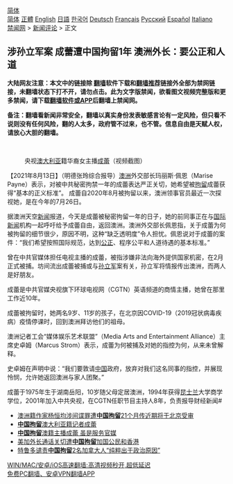  <!-- 面包屑导航 --> <div class="breadcrumb"><!-- GTranslate: https://gtranslate.io/ -->  <div class="switcher notranslate">  <div class="selected">  <a href="#" onclick="return false;"> 简体</a>  </div>  <div class="option">  <a href="https://www.bannedbook.org" onclick="doGTranslate('zh-CN|zh-CN');jQuery('div.switcher div.selected a').html(jQuery(this).html());return false;" title="简体中文" class="nturl selected"> 简体</a>  <a href="https://www.bannedbook.org/zh-tw/" onclick="doGTranslate('zh-CN|zh-TW');jQuery('div.switcher div.selected a').html(jQuery(this).html());return false;" title="繁體中文" class="nturl"> 正體</a>  <a href="https://www.bannedbook.org/en/" onclick="doGTranslate('zh-CN|en');jQuery('div.switcher div.selected a').html(jQuery(this).html());return false;" title="English" class="nturl"> English</a>  <a href="https://www.bannedbook.org/ja/" onclick="doGTranslate('zh-CN|ja');jQuery('div.switcher div.selected a').html(jQuery(this).html());return false;" title="日本語" class="nturl"> 日語</a>  <a href="https://www.bannedbook.org/ko/" onclick="doGTranslate('zh-CN|ko');jQuery('div.switcher div.selected a').html(jQuery(this).html());return false;" title="한국어" class="nturl"> 한국어</a>  <a href="https://www.bannedbook.org/de/" onclick="doGTranslate('zh-CN|de');jQuery('div.switcher div.selected a').html(jQuery(this).html());return false;" title="Deutsch" class="nturl"> Deutsch</a>  <a href="https://www.bannedbook.org/fr/" onclick="doGTranslate('zh-CN|fr');jQuery('div.switcher div.selected a').html(jQuery(this).html());return false;" title="Français" class="nturl"> Français</a>  <a href="https://www.bannedbook.org/ru/" onclick="doGTranslate('zh-CN|ru');jQuery('div.switcher div.selected a').html(jQuery(this).html());return false;" title="Русский" class="nturl"> Русский</a>  <a href="https://www.bannedbook.org/es/" onclick="doGTranslate('zh-CN|es');jQuery('div.switcher div.selected a').html(jQuery(this).html());return false;" title="Español" class="nturl"> Español</a>  <a href="https://www.bannedbook.org/it/" onclick="doGTranslate('zh-CN|it');jQuery('div.switcher div.selected a').html(jQuery(this).html());return false;" title="Italiano" class="nturl"> Italiano</a>  </div>  </div>      <div class='breadcrumb-sub'><!-- Breadcrumb NavXT 6.3.0 --> <a href="https://www.bannedbook.org/" class="home">禁闻网</a> &gt; <a href="https://www.bannedbook.org/bnews/comments/" class="category">新闻评论</a> &gt; 正文</div></div><h2>涉孙立军案 成蕾遭中国拘留1年 澳洲外长：要公正和人道</h2> <p class="notice"><b>大陆网友注意：本文中的链接除 <a href="https://github.com/bannedbook/fanqiang" >翻墙</a>软件下载和<a href="https://github.com/killgcd/justmysocks/blob/master/README.md">翻墙推荐</a>链接外全部为禁网链接，未翻墙状态下打不开，请勿点击。此为文字版禁闻，欲看图文视频完整版和更多禁闻，请下载<a href="https://github.com/bannedbook/fanqiang">翻墙软件或APP</a>后翻墙上禁闻网。</p><p>备注：翻墙看新闻非常安全，翻墙以真实身份发表敏感言论有一定风险，但只看不说则没有任何风险，翻的人太多，政府管不过来，也不管。信息自由是天赋人权，请放心大胆的翻墙。</b></p>  <div class="entry"> <br /> <figure><a href="https://i1.wp.com/upload-images-bucket-v64rleca837do.s3.eu-west-1.amazonaws.com/wp-content/uploads/2020/09/04005207/78-800x450-1.jpg?fit=800%2C450&#038;ssl=1" data-caption="央视澳大利亚籍华裔女主播成蕾（视频截图）"></a><figcaption class="wp-caption-text">央视<a href="https://www.bannedbook.org/bnews/tag/%e6%be%b3%e5%a4%a7%e5%88%a9%e4%ba%9a/" class="st_tag internal_tag" rel="tag" title="标签 澳大利亚 下的日志">澳大利亚</a>籍华裔女主播<a href="https://www.bannedbook.org/bnews/tag/%e6%88%90%e8%95%be/" class="st_tag internal_tag" rel="tag" title="标签 成蕾 下的日志">成蕾</a>（视频截图）</figcaption></figure> <p>【2021年8月13日】（明德张玲综合报导）<a href="https://www.bannedbook.org/bnews/tag/%e6%be%b3%e6%b4%b2/" class="st_tag internal_tag" rel="tag" title="标签 澳洲 下的日志">澳洲</a>外交部长玛丽斯·佩恩（Marise Payne）表示，对被中共秘密拘禁一年的成蕾表达严正关切，她希望被<a href="https://www.bannedbook.org/bnews/tag/%E6%8B%98%E7%95%99/" class="st_tag internal_tag" rel="tag" title="标签 拘留 下的日志">拘留</a>成蕾获得“基本的正义标准”。 成蕾自2020年8月被拘留以来，澳洲领事官员最近一次探视她，是在今年的7月26日。</p> <p>据澳洲天空<span class='wp_keywordlink_affiliate'><a href="https://www.bannedbook.org/" title="新闻">新闻</a></span>报道，今天是成蕾被秘密拘留一年的日子，她的前同事正在与<span class='wp_keywordlink_affiliate'><a href="https://www.bannedbook.org/bnews/worldnews/" title="国际新闻" target="_blank">国际新闻</a></span>机构一起呼吁给予成蕾自由，返回澳洲。澳洲外交部长佩恩指，关于成蕾为何被拘留的细节很少，原因不明，这种“缺乏透明度”令人担忧。佩恩说对于成蕾的案件：“我们希望按照国际规范，达到<a href="https://www.bannedbook.org/bnews/tag/%E5%85%AC%E6%AD%A3/" class="st_tag internal_tag" rel="tag" title="标签 公正 下的日志">公正</a>、程序公平和人道待遇的基本标准。”</p>  <p>曾在中共官媒体担任电视主播的成蕾，被指涉嫌非法向海外提供国家机密，在2月正式被捕。坊间流出成蕾被捕或与<a href="https://www.bannedbook.org/bnews/tag/%e5%ad%99%e7%ab%8b%e5%86%9b/" class="st_tag internal_tag" rel="tag" title="标签 孙立军 下的日志">孙立军</a>案有关，孙立军将情报传出澳洲，而两人是好朋友。</p> <p>成蕾是中共官媒央视旗下环球电视网（CGTN）英语频道的商情主播，她曾在那里工作近10年。</p>  <p>成蕾被拘留时，她两名9岁、11岁的孩子，在北京因COVID-19（2019冠状病毒疾病）疫情停课时，回到澳洲拜访他们的祖母。</p> <p>澳洲记者工会“媒体娱乐艺术联盟”（Media Arts and Entertainment Alliance）主席史卓姆（Marcus Strom）表示，成蕾为何被捕及对她的指控为何，从来未曾解释。</p>  <p>史卓姆在声明中说：“我们要敦请<span class='wp_keywordlink_affiliate'><a href="https://www.bannedbook.org/" title="中国" target="_blank">中国</a></span>政府，放弃对我们这名同事的指控，并展现怜悯，允许她返回澳洲与家人团聚。”</p> <p>成蕾于1975年生于湖南岳阳，10岁随父母定居澳洲，1994年获得<a href="https://www.bannedbook.org/bnews/tag/%E6%98%86%E5%A3%AB%E5%85%B0/" class="st_tag internal_tag" rel="tag" title="标签 昆士兰 下的日志">昆士兰</a>大学商学学位，2001年加入中共央视，在CGTN任职节目主持人8年，负责报导财经新闻#</p>  <ul class='op-related-articles' title='相关阅读'> <li><a href='https://www.bannedbook.org/bnews/baitai/20201011/1412008.html' target='_blank'>澳洲籍作家杨恒均涉间谍罪遭<b>中国拘留</b>21个月传近期将于北京受审</a></li> <li><a href='https://www.bannedbook.org/bnews/headline/20200901/1388894.html' target='_blank'><b>中国拘留</b>澳大利亚籍记者成蕾</a></li> <li><a href='https://www.bannedbook.org/bnews/headline/20200831/1388883.html' target='_blank'><b>中国拘留</b>澳籍主播成蕾 虽是服务官媒</a></li> <li><a href='https://www.bannedbook.org/bnews/baitai/20200708/1357631.html' target='_blank'>美加外长通话关切遭<b>中国拘留</b>加国公民和香港</a></li> <li><a href='https://www.bannedbook.org/bnews/headline/20200623/1348976.html' target='_blank'>特鲁多谴责<b>中国拘留</b>2名加拿大人“纯粹出于政治原因”</a></li> </ul> <p class="texttj"> <a href="https://github.com/bannedbook/fanqiang/wiki/V2ray%E6%9C%BA%E5%9C%BA" target="_blank">WIN/MAC/安卓/iOS高速翻墙:高清视频秒开,超低延迟</a><br/> <a href="https://github.com/bannedbook/fanqiang/wiki/%E7%A6%81%E9%97%BB%E7%BD%91%E5%AE%89%E5%8D%93%E7%BF%BB%E5%A2%99%E6%96%B0%E9%97%BBAPP" target="_blank">免费PC翻墙、安卓VPN翻墙APP</a></p><p>&nbsp;</p><a name='sharetosocial'></a>  <div style="margin-bottom:5px;padding-bottom:5px;clear:both"> <div id="archive-pix-1" class="banner-ads"> <!-- AuctionX Display platform tag START --> <div id="26318x728x90x621x_ADSLOT2" clicktrack="%%CLICK_URL_ESC%%"></div> <!-- AuctionX Display platform tag END --> </div> <div id="archive-pix-2" class="banner-ads"> <!-- AuctionX Display platform tag START --> <div id="26315x300x250x621x_ADSLOT2" clicktrack="%%CLICK_URL_ESC%%"></div> <!-- AuctionX Display platform tag END --> </div> </div>  <div id="archive-pix-1" class="banner-ads"> <!-- AuctionX Display platform tag START --> <div id="26318x728x90x621x_ADSLOT3" clicktrack="%%CLICK_URL_ESC%%"></div> <!-- AuctionX Display platform tag END --> </div> </div><!--END ENTRY--> 